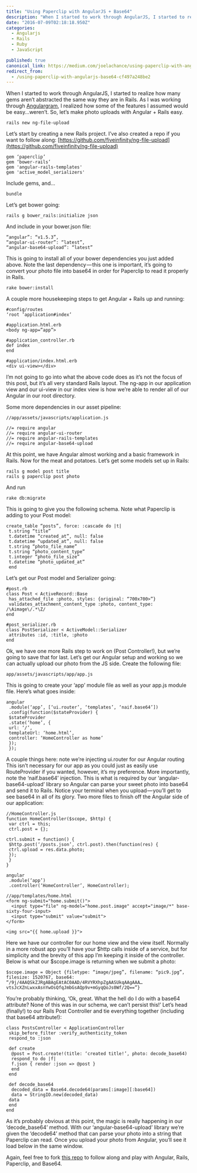 ```yaml
---
title: "Using Paperclip with AngularJS + Base64"
description: "When I started to work through AngularJS, I started to realize how many gems aren’t abstracted the same way they are in Rails. As I was working through Angulargram, I realized how some of the…"
date: "2016-07-09T02:18:18.950Z"
categories: 
  - Angularjs
  - Rails
  - Ruby
  - JavaScript

published: true
canonical_link: https://medium.com/joelachance/using-paperclip-with-angularjs-base64-cf497a248be2
redirect_from:
  - /using-paperclip-with-angularjs-base64-cf497a248be2
---
```


When I started to work through AngularJS, I started to realize how many gems aren’t abstracted the same way they are in Rails. As I was working through [Angulargram](http://angulargram.herokuapp.com/#/), I realized how some of the features I assumed would be easy…weren’t. So, let’s make photo uploads with Angular + Rails easy.

```
rails new ng-file-upload
```

Let’s start by creating a new Rails project. I’ve also created a repo if you want to follow along: [https://github.com/fiveinfinity/ng-file-upload](https://github.com/fiveinfinity/ng-file-upload)

```
gem ‘paperclip’
gem ‘bower-rails’
gem 'angular-rails-templates'
gem 'active_model_serializers'
```

Include gems, and…

```
bundle
```

Let’s get bower going:

```
rails g bower_rails:initialize json
```

And include in your bower.json file:

```
“angular”: “v1.5.3”,
“angular-ui-router”: “latest”,
“angular-base64-upload”: “latest”
```

This is going to install all of your bower dependencies you just added above. Note the last dependency — this one is important, it’s going to convert your photo file into base64 in order for Paperclip to read it properly in Rails.

```
rake bower:install
```

A couple more housekeeping steps to get Angular + Rails up and running:

```
#config/routes
‘root ‘application#index’

#application.html.erb
<body ng-app=”app”>

#application_controller.rb
def index
end

#application/index.html.erb
<div ui-view></div>
```

I’m not going to go into what the above code does as it’s not the focus of this post, but it’s all very standard Rails layout. The ng-app in our application view and our ui-view in our index view is how we’re able to render all of our Angular in our root directory.

Some more dependencies in our asset pipeline:

```
//app/assets/javascripts/application.js

//= require angular
//= require angular-ui-router
//= require angular-rails-templates
//= require angular-base64-upload
```

At this point, we have Angular almost working and a basic framework in Rails. Now for the meat and potatoes. Let’s get some models set up in Rails:

```
rails g model post title
rails g paperclip post photo
```

And run

```
rake db:migrate
```

This is going to give you the following schema. Note what Paperclip is adding to your Post model:

```
create_table “posts”, force: :cascade do |t|
 t.string “title”
 t.datetime “created_at”, null: false
 t.datetime “updated_at”, null: false
 t.string “photo_file_name”
 t.string “photo_content_type”
 t.integer “photo_file_size”
 t.datetime “photo_updated_at”
 end
```

Let’s get our Post model and Serializer going:

```
#post.rb
class Post < ActiveRecord::Base
 has_attached_file :photo, styles: {original: “700x700>”}
 validates_attachment_content_type :photo, content_type:     /\Aimage\/.*\Z/
end

#post_serializer.rb
class PostSerializer < ActiveModel::Serializer
 attributes :id, :title, :photo
end
```

Ok, we have one more Rails step to work on (Post Controller!), but we’re going to save that for last. Let’s get our Angular setup and working so we can actually upload our photo from the JS side. Create the following file:

```
app/assets/javascripts/app/app.js
```

This is going to create your ‘app’ module file as well as your app.js module file. Here’s what goes inside:

```
angular
 .module(‘app’, [‘ui.router’, ‘templates’, ‘naif.base64’])
 .config(function($stateProvider) {
 $stateProvider
 .state(‘home’, {
 url: ‘/’,
 templateUrl: ‘home.html’,
 controller: ‘HomeController as home’
 });
 });
```

A couple things here: note we’re injecting ui.router for our Angular routing This isn’t necessary for our app as you could just as easily use RouteProvider if you wanted, however, it’s my preference. More importantly, note the ‘naif.base64’ injection. This is what is required by our ‘angular-base64-upload’ library so Angular can parse your sweet photo into base64 and send it to Rails. Notice your terminal when you upload — you’ll get to see base64 in all of its glory. Two more files to finish off the Angular side of our application:

```
//HomeController.js
function HomeController($scope, $http) {
 var ctrl = this;
 ctrl.post = {};

ctrl.submit = function() {
 $http.post(‘/posts.json’, ctrl.post).then(function(res) {
 ctrl.upload = res.data.photo;
 });
 }
}

angular
 .module(‘app’)
 .controller(‘HomeController’, HomeController);

//app/templates/home.html
<form ng-submit="home.submit()">
  <input type="file" ng-model="home.post.image" accept="image/*" base-sixty-four-input>
  <input type="submit" value="submit">
</form>

<img src="{{ home.upload }}">
```

Here we have our controller for our home view and the view itself. Normally in a more robust app you’ll have your $http calls inside of a service, but for simplicity and the brevity of this app I’m keeping it inside of the controller. Below is what our $scope.image is returning when we submit a photo:

```
$scope.image = Object {filetype: “image/jpeg”, filename: “pic9.jpg”, filesize: 1520767, base64: “/9j/4AAQSkZJRgABAgEAtAC0AAD/4RVYRXhpZgAASUkqAAgAAA…vtsJcXZnLwxxAsnYwOsQfqJmbGsAQp9v+mGyqQoJs0Wf/2Q==”}
```

You’re probably thinking, ‘Ok, great. What the hell do I do with a base64 attribute? None of this was in our schema, we can’t persist this!’ Let’s head (finally!) to our Rails Post Controller and tie everything together (including that base64 attribute!):

```
class PostsController < ApplicationController
 skip_before_filter :verify_authenticity_token
 respond_to :json

 def create
  @post = Post.create!(title: ‘created title!’, photo: decode_base64)
  respond_to do |f|
  f.json { render :json => @post }
  end
 end

 def decode_base64
  decoded_data = Base64.decode64(params[:image][:base64])
  data = StringIO.new(decoded_data)
 data
 end
end
```

As it’s probably obvious at this point, the magic is really happening in our ‘decode\_base64’ method. With our ‘angular-base64-upload’ library we’re given the ‘decode64’ method that can parse your photo into a string that Paperclip can read. Once you upload your photo from Angular, you’ll see it load below in the same window.

Again, feel free to fork [this repo](https://github.com/fiveinfinity/ng-file-upload) to follow along and play with Angular, Rails, Paperclip, and Base64.
